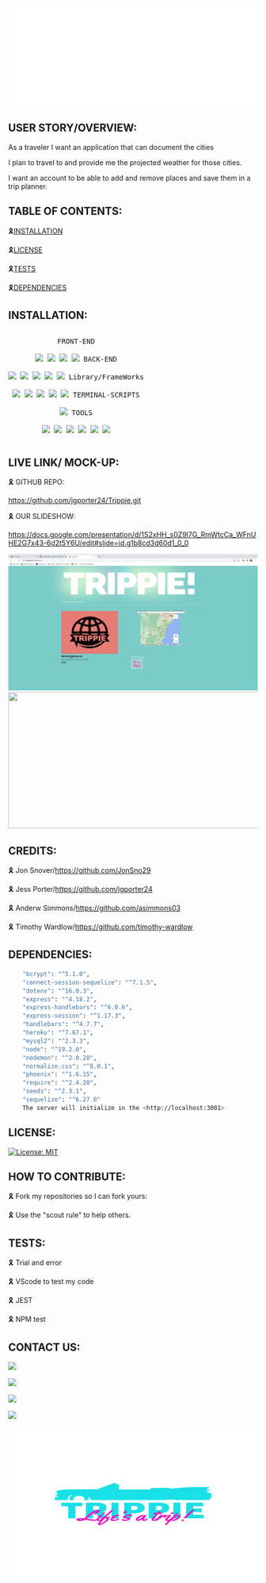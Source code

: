 <div align="center" id="top">
  <img width="500px" height="200px" src="welcome.svg"/>
  </div> 
  
  ## USER STORY/OVERVIEW:

As a traveler I want an application that can document the cities 

I plan to travel to and provide me the projected weather for those cities. 

I want an account to be able to add and remove places and save them in a trip planner.

  ## TABLE OF CONTENTS:

 🎗[INSTALLATION](#installation)                                       
 
 🎗[LICENSE](#license)  
 
 🎗[TESTS](#tests)
 
 🎗[DEPENDENCIES](#dependencies)   

## INSTALLATION:

<p style="display: inline-block;" align="center">
  <kbd>
    <kbd>FRONT-END</kbd>
    <br>
    <br>
    <img width="30px" src="https://cdn.jsdelivr.net/gh/devicons/devicon/icons/html5/html5-original.svg" />
    <img width="30px" src="https://cdn.jsdelivr.net/gh/devicons/devicon/icons/css3/css3-plain.svg" />
    <img width="30px" src="https://cdn.jsdelivr.net/gh/devicons/devicon/icons/markdown/markdown-original.svg"/>
    <img width="30px" src="https://cdn.jsdelivr.net/gh/devicons/devicon/icons/javascript/javascript-original.svg"/>
  </kbd>
  <kbd>
    <kbd>BACK-END</kbd>
    <br>
    <br>
    <img width="30px" src="https://cdn.jsdelivr.net/gh/devicons/devicon/icons/express/express-original.svg" />
    <img width="30px" src="https://cdn.jsdelivr.net/gh/devicons/devicon/icons/mysql/mysql-original.svg" />
    <img width="30px" src="https://cdn.jsdelivr.net/gh/devicons/devicon/icons/nodejs/nodejs-original.svg" />
    <img width="30px" src="https://cdn.jsdelivr.net/gh/devicons/devicon/icons/sequelize/sequelize-original.svg" />
    <img width="30px" src="https://cdn.jsdelivr.net/gh/devicons/devicon/icons/mysql2/mysql2.svg" />
  </kbd>
  <kbd>
    <kbd>Library/FrameWorks</kbd>
    <br>
    <br>
    <img width="30px" src="https://cdn.jsdelivr.net/gh/devicons/devicon/icons/tailwindcss/tailwindcss-plain.svg" />
    <img width="30px" src="https://cdn.jsdelivr.net/gh/devicons/devicon/icons/bootstrap/bootstrap-original.svg" />
    <img width="30px" src="https://cdn.jsdelivr.net/gh/devicons/devicon/icons/npm/npm-original-wordmark.svg" />
    <img width="30px" src="https://cdn.jsdelivr.net/gh/devicons/devicon/icons/handlebars/handlebars-original.svg" />
    <img width="30px" src="https://cdn.jsdelivr.net/gh/devicons/devicon/icons/jest/jest-plain.svg" />
</kbd>
  <kbd>
    <kbd>TERMINAL-SCRIPTS</kbd>
    <br>
    <br>
    <img width="30px" src="https://cdn.jsdelivr.net/gh/devicons/devicon/icons/nodejs/nodejs-original.svg" />
  </kbd>
  <kbd>
    <kbd>TOOLS</kbd>
    <br>
    <br>
    <img width="30px" src="https://cdn.jsdelivr.net/gh/devicons/devicon/icons/vscode/vscode-original.svg" />
    <img width="30px" src="https://cdn.jsdelivr.net/gh/devicons/devicon/icons/heroku/heroku-original.svg" />
    <img width="30px" src="https://cdn.jsdelivr.net/gh/devicons/devicon/icons/github/github-original.svg" />
    <img width="30px" src="https://cdn.jsdelivr.net/gh/devicons/devicon/icons/slack/slack-original.svg" />
    <img width="30px" src="https://cdn.jsdelivr.net/gh/devicons/devicon/icons/devicon/devicon-original.svg" />
    <img width="30px" src="https://cdn.jsdelivr.net/gh/devicons/devicon/icons/oracle/oracle-original.svg" />
</kbd>
  
 ## LIVE LINK/ MOCK-UP:

🎗 GITHUB REPO:

  <https://github.com/jgporter24/Trippie.git>

🎗 OUR SLIDESHOW:

   https://docs.google.com/presentation/d/1S2xHH_s0Z9l7G_RmWtcCa_WFnUHE2G7x43-6d2t5Y6U/edit#slide=id.g1b8cd3d60d1_0_0


<img width="700px" height="275px" src="Screen%20Shot%202022-12-16%20at%209.17.59%20PM.png"/>
<img width="700px" height="275px" src="trippie.gif"/>

## CREDITS:

🎗 Jon Snover/https://github.com/JonSno29

🎗 Jess Porter/https://github.com/jgporter24

🎗 Anderw Simmons/https://github.com/asimmons03

🎗 Timothy Wardlow/https://github.com/timothy-wardlow

 ## DEPENDENCIES:

```bash
    "bcrypt": "^5.1.0",
    "connect-session-sequelize": "^7.1.5",
    "dotenv": "^16.0.3",
    "express": "^4.18.2",
    "express-handlebars": "^6.0.6",
    "express-session": "^1.17.3",
    "handlebars": "^4.7.7",
    "heroku": "^7.67.1",
    "mysql2": "^2.3.3",
    "node": "^19.2.0",
    "nodemon": "^2.0.20",
    "normalize.css": "^8.0.1",
    "phoenix": "^1.6.15",
    "require": "^2.4.20",
    "seeds": "^2.3.1",
    "sequelize": "^6.27.0"
    The server will initialize in the <http://localhost:3001>
```
## LICENSE:

[![License: MIT](https://img.shields.io/badge/License-MIT-yellow.svg)](https://opensource.org/licenses/MIT)
 
## HOW TO CONTRIBUTE:

🎗 Fork my repositories so I can fork yours:

🎗 Use the "scout rule" to help others.

## TESTS:

🎗 Trial and error

🎗 VScode to test my code

🎗 JEST
  
🎗 NPM test
   
## CONTACT US:

<a href="https://github.com/jonsno29" target="_blank"><img src="https://img.shields.io/badge/Github-jonsno29-red?style=for-the-badge&logo=github"></a>

<a href="https://github.com/jgporter24" target="_blank"><img src="https://img.shields.io/badge/Github-jgporter24-green?style=for-the-badge&logo=github"></a>

<a href="https://github.com/timothy-wardlow" target="_blank"><img src="https://img.shields.io/badge/Github-timothywardlow-red?style=for-the-badge&logo=github"></a>

<a href="https://github.com/asimmons03" target="_blank"><img src="https://img.shields.io/badge/Github-asimmons03-green?style=for-the-badge&logo=github"></a>

 <footer>
 <div align="center" id="top">
<img width="600px" height="300px" src="android-chrome-512x512.png"/> 
</div>
</footer>



